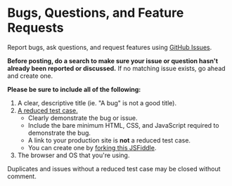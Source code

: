 # Bugs, Questions, and Feature Requests

Report bugs, ask questions, and request features using [GitHub Issues](https://github.com/cferdinandi/reef/issues).

**Before posting, do a search to make sure your issue or question hasn't already been reported or discussed.** If no matching issue exists, go ahead and create one.

**Please be sure to include all of the following:**

1. A clear, descriptive title (ie. "A bug" is not a good title).
2. [A reduced test case.](https://css-tricks.com/reduced-test-cases/)
	- Clearly demonstrate the bug or issue.
	- Include the bare minimum HTML, CSS, and JavaScript required to demonstrate the bug.
	- A link to your production site is **not** a reduced test case.
	- You can create one by [forking this JSFiddle](https://jsfiddle.net/cferdinandi/87v3pqp0/).
3. The browser and OS that you're using.

Duplicates and issues without a reduced test case may be closed without comment.